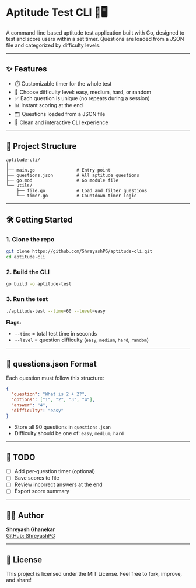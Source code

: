 # Aptitude Test CLI 🧠🖥️

A command-line based aptitude test application built with Go, designed to test and score users within a set timer. Questions are loaded from a JSON file and categorized by difficulty levels.

---

## ✨ Features

- ⏱️ Customizable timer for the whole test
- 🎯 Choose difficulty level: easy, medium, hard, or random
- ✅ Each question is unique (no repeats during a session)
- 📊 Instant scoring at the end
- 🗂️ Questions loaded from a JSON file
- 🧪 Clean and interactive CLI experience

---

## 📁 Project Structure

```
aptitude-cli/
│
├── main.go                # Entry point
├── questions.json         # All aptitude questions
├── go.mod                 # Go module file
└── utils/
    ├── file.go            # Load and filter questions
    └── timer.go           # Countdown timer logic
```

---

## 🛠️ Getting Started

### 1. Clone the repo
```bash
git clone https://github.com/ShreyashPG/aptitude-cli.git
cd aptitude-cli
```

### 2. Build the CLI
```bash
go build -o aptitude-test
```

### 3. Run the test
```bash
./aptitude-test --time=60 --level=easy
```

**Flags:**
- `--time` = total test time in seconds
- `--level` = question difficulty (`easy`, `medium`, `hard`, `random`)

---

## 📝 questions.json Format

Each question must follow this structure:

```json
{
  "question": "What is 2 + 2?",
  "options": ["1", "2", "3", "4"],
  "answer": "4",
  "difficulty": "easy"
}
```

- Store all 90 questions in `questions.json`
- Difficulty should be one of: `easy`, `medium`, `hard`

---

## 📌 TODO

- [ ] Add per-question timer (optional)
- [ ] Save scores to file
- [ ] Review incorrect answers at the end
- [ ] Export score summary

---

## 👨‍💻 Author

**Shreyash Ghanekar**  
[GitHub: ShreyashPG](https://github.com/ShreyashPG)

---

## 🧾 License

This project is licensed under the MIT License. Feel free to fork, improve, and share!

